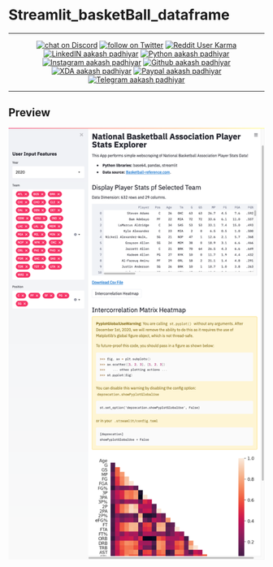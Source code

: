 # Streamlit_basketBall_dataframe
***

<p align="center">
<a href="https://discord.gg/QR7uvNaptF">
    <img src="https://img.shields.io/discord/699867525634195528?logo=discord"
        alt="chat on Discord"></a>

<a href="https://twitter.com/intent/follow?screen_name=aakashpadhiyar_">
    <img src="https://img.shields.io/twitter/follow/aakashpadhiyar_?style=social&logo=twitter"
        alt="follow on Twitter"></a>
<a href="https://www.reddit.com/user/aakashpadhiyar">
    <img alt="Reddit User Karma" src="https://img.shields.io/reddit/user-karma/link/aakashpadhiyar?style=social"></a>

<a href="https://www.linkedin.com/in/aakashpadhiyar/">
    <img alt="LinkedIN aakash padhiyar" src="https://img.shields.io/badge/LinkedIn-0077B5?style=for-the-badge&logo=linkedin&logoColor=white"></a>

<a href="https://www.python.org/">
    <img alt="Python aakash padhiyar" src="https://img.shields.io/badge/Python-14354C?style=for-the-badge&logo=python&logoColor=white"></a>


<a href="https://www.instagram.com/aakashpadhiyar_/">
    <img alt="Instagram aakash padhiyar" src="https://img.shields.io/badge/Instagram-E4405F?style=for-the-badge&logo=instagram&logoColor=white"></a>


<a href="https://github.com/aakashpadhiyar">
    <img alt="Github aakash padhiyar" src="https://img.shields.io/badge/GitHub-100000?style=for-the-badge&logo=github&logoColor=white"></a>


<a href="https://forum.xda-developers.com/m/aakashpadhiyar_.11318689/">
    <img alt="XDA aakash padhiyar" src="https://img.shields.io/badge/XDA_Developers-F59812?style=for-the-badge&logo=xda-developers&logoColor=white"></a>


<a href="https://www.paypal.com/paypalme/aakashpadhiyar">
    <img alt="Paypal aakash padhiyar" src="https://img.shields.io/badge/PayPal-00457C?style=for-the-badge&logo=paypal&logoColor=white"></a>

<a href="https://t.me/aakashpadhiyar">
    <img alt="Telegram aakash padhiyar" src="https://img.shields.io/badge/Telegram-2CA5E0?style=for-the-badge&logo=telegram&logoColor=white"></a>
</p>

***


## Preview

![BasketBall dataframe aakash app](./preview.png)

